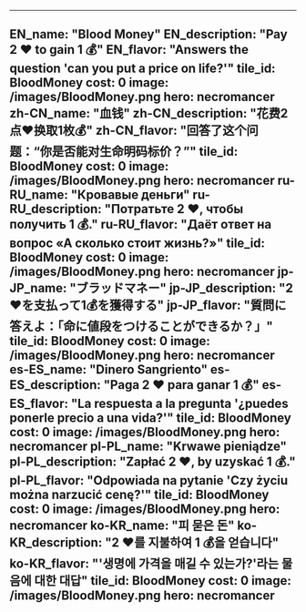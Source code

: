 ---

EN_name: "Blood Money"
EN_description: "Pay 2 ❤️ to gain 1 💰"
EN_flavor: "Answers the question 'can you put a price on life?'"
tile_id: BloodMoney
cost: 0
image: /images/BloodMoney.png
hero: necromancer
zh-CN_name: "血钱"
zh-CN_description: "花费2点❤️换取1枚💰"
zh-CN_flavor: "回答了这个问题：“你是否能对生命明码标价？”"
tile_id: BloodMoney
cost: 0
image: /images/BloodMoney.png
hero: necromancer
ru-RU_name: "Кровавые деньги"
ru-RU_description: "Потратьте 2 ❤️, чтобы получить 1 💰."
ru-RU_flavor: "Даёт ответ на вопрос «А сколько стоит жизнь?»"
tile_id: BloodMoney
cost: 0
image: /images/BloodMoney.png
hero: necromancer
jp-JP_name: "ブラッドマネー"
jp-JP_description: "2❤️を支払って1💰を獲得する"
jp-JP_flavor: "質問に答えよ：「命に値段をつけることができるか？」"
tile_id: BloodMoney
cost: 0
image: /images/BloodMoney.png
hero: necromancer
es-ES_name: "Dinero Sangriento"
es-ES_description: "Paga 2 ❤️ para ganar 1 💰"
es-ES_flavor: "La respuesta a la pregunta '¿puedes ponerle precio a una vida?'"
tile_id: BloodMoney
cost: 0
image: /images/BloodMoney.png
hero: necromancer
pl-PL_name: "Krwawe pieniądze"
pl-PL_description: "Zapłać 2 ❤️, by uzyskać 1 💰."
pl-PL_flavor: "Odpowiada na pytanie 'Czy życiu można narzucić cenę?'"
tile_id: BloodMoney
cost: 0
image: /images/BloodMoney.png
hero: necromancer
ko-KR_name: "피 묻은 돈"
ko-KR_description: "2 ❤️를 지불하여 1 💰을 얻습니다"
ko-KR_flavor: "'생명에 가격을 매길 수 있는가?'라는 물음에 대한 대답"
tile_id: BloodMoney
cost: 0
image: /images/BloodMoney.png
hero: necromancer
---